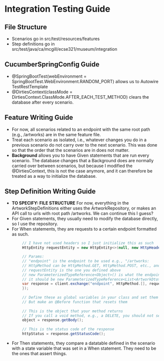 # Integration Testing Guide

## File Structure
- Scenarios go in src/test/resources/features
- Step definitions go in src/test/java/ca/mcgill/ecse321/museum/integration

## CucumberSpringConfig Guide
- @SpringBootTest(webEnvironment = SpringBootTest.WebEnvironment.RANDOM_PORT) allows us to Autowire TestRestTemplate
- @DirtiesContext(classMode = DirtiesContext.ClassMode.AFTER_EACH_TEST_METHOD) clears the database after every scenario.

## Feature Writing Guide
- For now, all scenarios related to an endpoint with the same root path (e.g., /artworks) are in the same feature file.
- Treat each scenario as isolated, i.e., whatever changes you do in a previous scenario do not carry over to the next
scenario. This was done so that the order that the scenarios are in does not matter.
- **Background** allows you to have Given statements that are run every scenario. The database changes that a Background does are 
normally carried over between scenarios, but because I modified the @DirtiesContext, this is not the case anymore, and it
can therefore be treated as a way to initialize the database.

## Step Definition Writing Guide
- **TO SPECIFY: FILE STRUCTURE** For now, everything in the ArtworkStepDefinitions either uses the ArtworkRepository, or
makes an API call to urls with root path /artworks. We can continue this I guess?
- For Given statements, they usually need to modify the database directly, so I use the repository.
- For When statements, they are requests to a certain endpoint formatted as such.
```java
        // I have not used headers so I just initialize this as such
        HttpEntity requestEntity = new HttpEntity<>(null, new HttpHeaders());

        // Params:
        // "endpoint" is the endpoint to be used e.g., "/artworks:
        // HttpMethod can be HttpMethod.GET, HttpMethod.POST, etc., and it is the HttpMethod you need to use
        // requestEntity is the one you defined above
        // new ParameterizedTypeReference<Object>() is what the endpoint returns. So 
        // it should be new ParameterizedTypeReference<List<ArtworkDto>>() if the call returns List<ArtworkDto> 
        var response = client.exchange("endpoint", HttpMethod.[], requestEntity, new ParameterizedTypeReference<Object>() {
        });
        
        // Define these as global variables in your class and set them here
        // But make an @Before function that resets them
        
        // This is the object that your method returns
        // If you call a void method, e.g., a DELETE, you should not set this
        object = response.getBody();
        
        // This is the status code of the response
        httpStatus = response.getStatusCode();
```
- For Then statements, they compare a datatable defined in the scenario with a state variable that was set in a When
statement. They need to be the ones that assert things.

